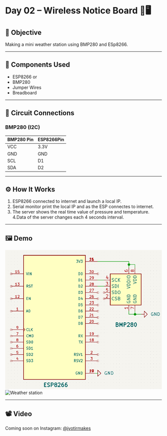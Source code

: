 # Day 02 – Wireless Notice Board 📲🖥️

## 🎯 Objective
Making a mini weather station using BMP280 and ESp8266.

---

## 🔧 Components Used
- ESP8266 or 
- BMP280
- Jumper Wires
- Breadboard
---

## 🔌 Circuit Connections

### BMP280 (I2C)
| BMP280 Pin | ESP8266Pin |
|----------|--------------|
| VCC      | 3.3V         |
| GND      | GND          |
| SCL      | D1           |
| SDA      | D2           |


---

## ⚙️ How It Works
1. ESP8266 connected to internet and launch a local IP.
2. Serial monitor print the local IP and as the ESP connectes to internet.
3. The server shows the real time value of pressure and temperature.
4.Data of the server changes each 4 seconds interval.

---

## 🖼️ Demo
![Circuit Diagram](Circuit_Diagram.png)
![Weather station](Demo_Image.jpg)

---

## 📽️ Video
Coming soon on Instagram: [@jyotirmakes](https://www.instagram.com/jyotirmakes?igsh=dXhyYWc5bWsyMWgw)

